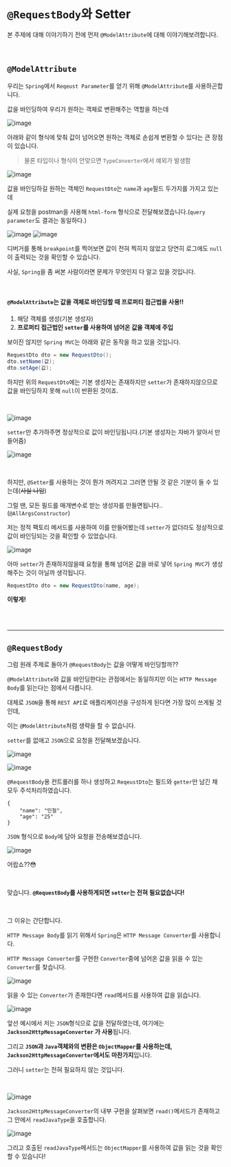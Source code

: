 # `@RequestBody`와 Setter

본 주제에 대해 이야기하기 전에 먼저 `@ModelAttribute`에 대해 이야기해보려합니다.

<br>

## `@ModelAttribute`
우리는 `Spring`에서 `Reqeust Parameter`를 얻기 위해 `@ModelAttribute`를 사용하곤합니다.

값을 바인딩하여 우리가 원하는 객체로 변환해주는 역할을 하는데

![image](https://user-images.githubusercontent.com/60773356/142987672-4269fee3-142e-4b5a-a72a-2fefa975f3e7.png)

아래와 같이 형식에 맞춰 값이 넘어오면 원하는 객체로 손쉽게 변환할 수 있다는 큰 장점이 있습니다.
> 물론 타입이나 형식이 안맞으면 `TypeConverter`에서 예외가 발생함

![image](https://user-images.githubusercontent.com/60773356/142987966-9ac7c68d-4c57-4ad3-8b8a-a8024901411f.png)

값을 바인딩하길 원하는 객체인 `RequestDto`는 `name`과 `age`필드 두가지를 가지고 있는데

실제 요청을 postman을 사용해 `html-form` 형식으로 전달해보겠습니다.(`query parameter`도 결과는 동일하다.)

![image](https://user-images.githubusercontent.com/60773356/142988286-22605592-a045-4e9e-9b8f-7b374aa53fb5.png)
![image](https://user-images.githubusercontent.com/60773356/142988299-3d42a317-2886-4448-ba67-4985fb32590c.png)

디버거를 통해 `breakpoint`를 찍어보면 값이 전혀 찍히지 않았고 당연히 로그에도 `null`이 출력되는 것을 확인할 수 있습니다.

사실, `Spring`을 좀 써본 사람이라면 문제가 무엇인지 다 알고 있을 것입니다.

<br>

#### `@ModelAttribute`는 값을 객체로 바인딩할 때 프로퍼티 접근법을 사용!!

1. 해당 객체를 생성(기본 생성자)
2. **프로퍼티 접근법인 `setter`를 사용하여 넘어온 값을 객체에 주입**

보이진 않지만 `Spring MVC`는 아래와 같은 동작을 하고 있을 것입니다.
```java
RequestDto dto = new RequestDto();
dto.setName(값);
dto.setAge(깂);
```

하지만 위의 `RequestDto`에는 기본 생성자는 존재하지만 `setter`가 존재하지않으므로 값을 바인딩하지 못해 `null`이 반환된 것이죠.

<br>

 ![image](https://user-images.githubusercontent.com/60773356/142989257-d7c8c28b-aa18-4de3-8e17-31b983715131.png)

`setter`만 추가하주면 정상적으로 값이 바인딩됩니다.(기본 생성자는 자바가 알아서 만들어줌)

![image](https://user-images.githubusercontent.com/60773356/142989393-5e5808a6-b366-4a95-a194-5bf0670bffc5.png)

<br>

하지만, `@Setter`를 사용하는 것이 뭔가 꺼려지고 그러면 안될 것 같은 기분이 들 수 있는데(~~사실 나임~~)

그럴 땐, 모든 필드를 매개변수로 받는 생성자를 만들면됩니다..(`@AllArgsConstructor`)

저는 정적 팩토리 메서드를 사용하여 이를 만들어봤는데 `setter`가 없더라도 정상적으로 값이 바인딩되는 것을 확인할 수 있었습니다.

![image](https://user-images.githubusercontent.com/60773356/142989963-4aaf4e1b-1f2b-4e2f-91b2-491d1becc668.png)

아마 `setter`가 존재하지않을때 요청을 통해 넘어온 값을 바로 넣어 `Spring MVC`가 생성해주는 것이 아닐까 생각됩니다.

```java
RequestDto dto = new RequestDto(name, age);
```

**이렇게!**

<br>
<br>

--------

## `@RequestBody`
그럼 원래 주제로 돌아가 `@RequestBody`는 값을 어떻게 바인딩할까??

`@ModelAttribute`와 값을 바인딩한다는 관점에서는 동일하지만 이는 `HTTP Message Body`를 읽는다는 점에서 다릅니다.

대체로 `JSON`을 통해 `REST API`로 애플리케이션을 구성하게 된다면 가장 많이 쓰게될 것인데,

이는 `@ModelAttribute`처럼 생략을 할 수 없습니다.

`setter`를 없애고 `JSON`으로 요청을 전달해보겠습니다.

![image](https://user-images.githubusercontent.com/60773356/142990700-96fd06aa-0de3-4e5e-a400-762b0c9848d0.png)

![image](https://user-images.githubusercontent.com/60773356/142990715-94efd27a-002c-4040-9fcb-115d9a3419ef.png)

`@RequestBody`용 컨트롤러를 하나 생성하고 `ReqeustDto`는 필드와 `getter`만 남긴 채 모두 주석처리하였습니다.

```
{
    "name": "민철",
    "age": "25"
}
```

`JSON` 형식으로 `Body`에 담아 요청을 전송해보겠습니다.

![image](https://user-images.githubusercontent.com/60773356/142992106-a9446a42-0f63-4189-aeb5-700e59ccdfda.png)

어랍쇼??😳

<br>

맞습니다. **`@RequestBody`를 사용하게되면 `setter`는 전혀 필요없습니다!**

<br>


그 이유는 간단합니다.

`HTTP Message Body`를 읽기 위해서 `Spring`은 `HTTP Message Converter`를 사용합니다.

`HTTP Message Converter`를 구현한 `Converter`중에 넘어온 값을 읽을 수 있는 `Converter`를 찾습니다.

![image](https://user-images.githubusercontent.com/60773356/142994375-d08bfbeb-914a-4f8c-850f-3270d519115a.png)

읽을 수 있는 `Converter`가 존재한다면 `read`메서드를 사용하여 값을 읽습니다.

![image](https://user-images.githubusercontent.com/60773356/142994510-6b493b69-808b-4091-b742-48381e55e7b8.png)

앞선 예시에서 저는 `JSON`형식으로 값을 전달하였는데, 여기에는 **`Jackson2HttpMessageConverter` 가 사용**됩니다.

그리고 **`JSON`과 `Java`객체와의 변환은 `ObjectMapper`를 사용하는데, `Jackson2HttpMessageConverter`에서도 마찬가지**입니다.

그러니 `setter`는 전혀 필요하지 않는 것입니다.

<br>

![image](https://user-images.githubusercontent.com/60773356/142994925-f1ebe2a6-6ad0-47e0-92f1-b17e42ba0373.png)

`Jackson2HttpMessageConverter`의 내부 구현을 살펴보면 `read()`메서드가 존재하고 그 안에서 `readJavaType`을 호출합니다.

![image](https://user-images.githubusercontent.com/60773356/142995070-123951a7-e274-417b-a22e-b384185f11f9.png)

그리고 호출된 `readJavaType`메서드는 `ObjectMapper`를 사용하여 값을 읽는 것을 확인할 수 있습니다!








